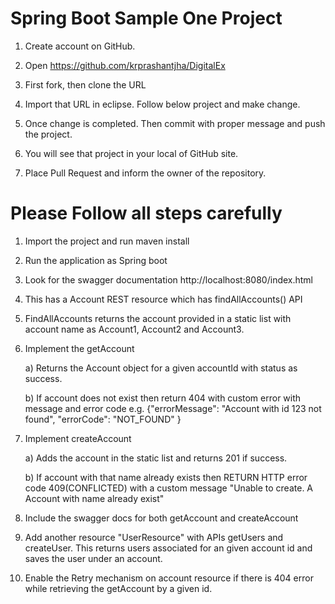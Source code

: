 # Spring Boot Sample One Project 


1. Create account on GitHub.
    
2. Open https://github.com/krprashantjha/DigitalEx
    
3. First fork, then clone the URL
    
4. Import that URL in eclipse. Follow below project and make change.
    
5. Once change is completed. Then commit with proper message and push the project.
    
6. You will see that project in your local of GitHub site.
    
7. Place Pull Request and inform the owner of the repository.


# Please Follow all steps carefully

1.	Import the project and run maven install

2.	Run the application as Spring boot

3.	Look for the swagger documentation http://localhost:8080/index.html

4.	This has a Account REST resource which has findAllAccounts() API

5.	FindAllAccounts returns the account provided in a static list with account name as Account1, Account2 and Account3.

6.	Implement the getAccount 

    a)	Returns the Account object for a given accountId with status as success. 

    b)	If account does not exist then return 404 with custom error with message and error code e.g. {"errorMessage": "Account with       id 123 not found", "errorCode": "NOT_FOUND" }

7.	Implement createAccount 

    a)	Adds the account in the static list and returns 201 if success. 

    b)	If account with that name already exists then RETURN HTTP error code 409(CONFLICTED) with a custom message "Unable to   create. A  Account with name already exist"

8.	Include the swagger docs for both getAccount and createAccount

9.	Add another resource "UserResource" with APIs getUsers and createUser. This returns users associated for an given account id    and saves the user under an account.

10.	Enable the Retry mechanism on account resource if there is 404 error while retrieving the getAccount by a given id.

